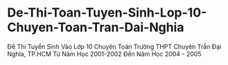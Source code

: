 # De-Thi-Toan-Tuyen-Sinh-Lop-10-Chuyen-Toan-Tran-Dai-Nghia
Đề Thi Tuyển Sinh Vào Lớp 10 Chuyên Toán Trường THPT Chuyên Trần Đại Nghĩa, TP.HCM Từ Năm Học 2001-2002 Đến Năm Học 2004 - 2005
